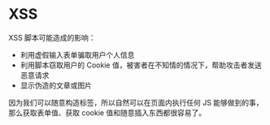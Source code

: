# XSS

XSS 脚本可能造成的影响：   

+ 利用虚假输入表单骗取用户个人信息
+ 利用脚本窃取用户的 Cookie 值，被害者在不知情的情况下，帮助攻击者发送恶意请求
+ 显示伪造的文章或图片    

因为我们可以随意构造标签，所以自然可以在页面内执行任何 JS 能够做到的事，那么获取表单值、获取
cookie 值和随意插入东西都很容易了。    
